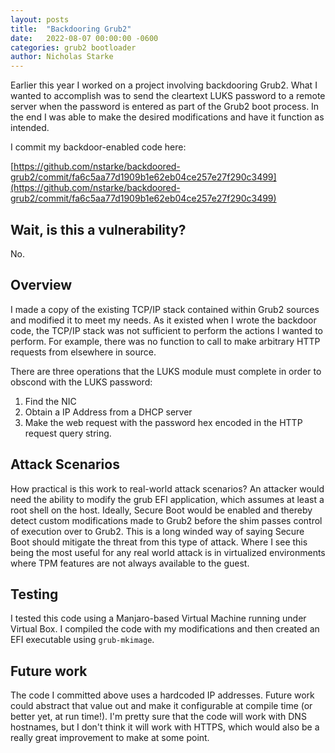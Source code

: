 ```yaml
---
layout: posts
title:  "Backdooring Grub2"
date:   2022-08-07 00:00:00 -0600
categories: grub2 bootloader
author: Nicholas Starke
---
```


Earlier this year I worked on a project involving backdooring Grub2.  What I wanted to accomplish was to send the cleartext LUKS password to a remote server when the password is entered as part of the Grub2 boot process.  In the end I was able to make the desired modifications and have it function as intended.  

I commit my backdoor-enabled code here:

[https://github.com/nstarke/backdoored-grub2/commit/fa6c5aa77d1909b1e62eb04ce257e27f290c3499](https://github.com/nstarke/backdoored-grub2/commit/fa6c5aa77d1909b1e62eb04ce257e27f290c3499)

## Wait, is this a vulnerability?

No.

## Overview

I made a copy of the existing TCP/IP stack contained within Grub2 sources and modified it to meet my needs.  As it existed when I wrote the backdoor code, the TCP/IP stack was not sufficient to perform the actions I wanted to perform.  For example, there was no function to call to make arbitrary HTTP requests from elsewhere in source.  

There are three operations that the LUKS module must complete in order to obscond with the LUKS password:

1) Find the NIC
2) Obtain a IP Address from a DHCP server
3) Make the web request with the password hex encoded in the HTTP request query string.

## Attack Scenarios

How practical is this work to real-world attack scenarios? An attacker would need the ability to modify the grub EFI application, which assumes at least a root shell on the host.  Ideally, Secure Boot would be enabled and thereby detect custom modifications made to Grub2 before the shim passes control of execution over to Grub2.  This is a long winded way of saying Secure Boot should mitigate the threat from this type of attack.  Where I see this being the most useful for any real world attack is in virtualized environments where TPM features are not always available to the guest.  

## Testing

I tested this code using a Manjaro-based Virtual Machine running under Virtual Box.  I compiled the code with my modifications and then created an EFI executable using `grub-mkimage`.  

## Future work

The code I committed above uses a hardcoded IP addresses.  Future work could abstract that value out and make it configurable at compile time (or better yet, at run time!).  I'm pretty sure that the code will work with DNS hostnames, but I don't think it will work with HTTPS, which would also be a really great improvement to make at some point.